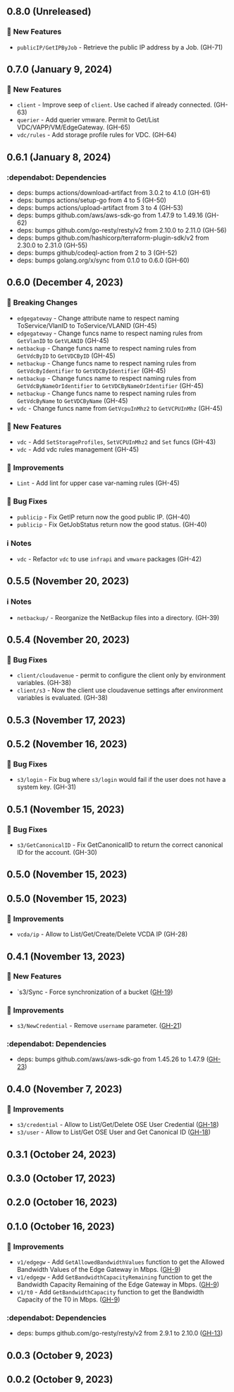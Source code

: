 ## 0.8.0 (Unreleased)

### :rocket: **New Features**

* `publicIP/GetIPByJob` - Retrieve the public IP address by a Job. (GH-71)

## 0.7.0 (January  9, 2024)

### :rocket: **New Features**

* `client` - Improve seep of `client`. Use cached if already connected. (GH-63)
* `querier` - Add querier vmware. Permit to Get/List VDC/VAPP/VM/EdgeGateway. (GH-65)
* `vdc/rules` - Add storage profile rules for VDC. (GH-64)

## 0.6.1 (January  8, 2024)

### :dependabot: **Dependencies**

* deps: bumps actions/download-artifact from 3.0.2 to 4.1.0 (GH-61)
* deps: bumps actions/setup-go from 4 to 5 (GH-50)
* deps: bumps actions/upload-artifact from 3 to 4 (GH-53)
* deps: bumps github.com/aws/aws-sdk-go from 1.47.9 to 1.49.16 (GH-62)
* deps: bumps github.com/go-resty/resty/v2 from 2.10.0 to 2.11.0 (GH-56)
* deps: bumps github.com/hashicorp/terraform-plugin-sdk/v2 from 2.30.0 to 2.31.0 (GH-55)
* deps: bumps github/codeql-action from 2 to 3 (GH-52)
* deps: bumps golang.org/x/sync from 0.1.0 to 0.6.0 (GH-60)

## 0.6.0 (December  4, 2023)
### :rotating_light: **Breaking Changes**

* `edgegateway` - Change attribute name to respect naming ToService/VlanID to ToService/VLANID (GH-45)
* `edgegateway` - Change funcs name to respect naming rules from `GetVlanID` to `GetVLANID` (GH-45)
* `netbackup` - Change funcs name to respect naming rules from `GetVdcByID` to `GetVDCByID` (GH-45)
* `netbackup` - Change funcs name to respect naming rules from `GetVdcByIdentifier` to `GetVDCByIdentifier` (GH-45)
* `netbackup` - Change funcs name to respect naming rules from `GetVdcByNameOrIdentifier` to `GetVDCByNameOrIdentifier` (GH-45)
* `netbackup` - Change funcs name to respect naming rules from `GetVdcByName` to `GetVDCByName` (GH-45)
* `vdc` - Change funcs name from `GetVcpuInMhz2` to `GetVCPUInMhz` (GH-45)

### :rocket: **New Features**

* `vdc` - Add `SetStorageProfiles`, `SetVCPUInMhz2` and `Set` funcs (GH-43)
* `vdc` - Add vdc rules management (GH-45)

### :tada: **Improvements**

* `Lint` - Add lint for upper case var-naming rules (GH-45)

### :bug: **Bug Fixes**

* `publicip` - Fix GetIP return now the good public IP. (GH-40)
* `publicip` - Fix GetJobStatus return now the good status. (GH-40)
### :information_source: **Notes**

* `vdc` - Refactor `vdc` to use `infrapi` and `vmware` packages (GH-42)

## 0.5.5 (November 20, 2023)
### :information_source: **Notes**

* `netbackup/` - Reorganize the NetBackup files into a directory. (GH-39)

## 0.5.4 (November 20, 2023)

### :bug: **Bug Fixes**

* `client/cloudavenue` - permit to configure the client only by environment variables. (GH-38)
* `client/s3` - Now the client use cloudavenue settings after environment variables is evaluated. (GH-38)

## 0.5.3 (November 17, 2023)
## 0.5.2 (November 16, 2023)

### :bug: **Bug Fixes**

* `s3/login` - Fix bug where `s3/login` would fail if the user does not have a system key. (GH-31)

## 0.5.1 (November 15, 2023)

### :bug: **Bug Fixes**

* `s3/GetCanonicalID` - Fix GetCanonicalID to return the correct canonical ID for the account. (GH-30)

## 0.5.0 (November 15, 2023)
## 0.5.0 (November 15, 2023)

### :tada: **Improvements**

* `vcda/ip` - Allow to List/Get/Create/Delete VCDA IP (GH-28)

## 0.4.1 (November 13, 2023)

### :rocket: **New Features**

* `s3/Sync - Force synchronization of a bucket ([GH-19](https://github.com/orange-cloudavenue/terraform-provider-cloudavenue/issues/19))

### :tada: **Improvements**

* `s3/NewCredential` - Remove `username` parameter. ([GH-21](https://github.com/orange-cloudavenue/terraform-provider-cloudavenue/issues/21))

### :dependabot: **Dependencies**

* deps: bumps github.com/aws/aws-sdk-go from 1.45.26 to 1.47.9 ([GH-23](https://github.com/orange-cloudavenue/terraform-provider-cloudavenue/issues/23))

## 0.4.0 (November  7, 2023)

### :tada: **Improvements**

* `s3/credential` - Allow to List/Get/Delete OSE User Credential ([GH-18](https://github.com/orange-cloudavenue/terraform-provider-cloudavenue/issues/18))
* `s3/user` - Allow to List/Get OSE User and Get Canonical ID ([GH-18](https://github.com/orange-cloudavenue/terraform-provider-cloudavenue/issues/18))

## 0.3.1 (October 24, 2023)
## 0.3.0 (October 17, 2023)
## 0.2.0 (October 16, 2023)
## 0.1.0 (October 16, 2023)

### :tada: **Improvements**

* `v1/edgegw` - Add `GetAllowedBandwidthValues` function to get the Allowed Bandwidth Values of the Edge Gateway in Mbps. ([GH-9](https://github.com/orange-cloudavenue/terraform-provider-cloudavenue/issues/9))
* `v1/edgegw` - Add `GetBandwidthCapacityRemaining` function to get the Bandwidth Capacity Remaining of the Edge Gateway in Mbps. ([GH-9](https://github.com/orange-cloudavenue/terraform-provider-cloudavenue/issues/9))
* `v1/t0` - Add `GetBandwidthCapacity` function to get the Bandwidth Capacity of the T0 in Mbps. ([GH-9](https://github.com/orange-cloudavenue/terraform-provider-cloudavenue/issues/9))

### :dependabot: **Dependencies**

* deps: bumps github.com/go-resty/resty/v2 from 2.9.1 to 2.10.0 ([GH-13](https://github.com/orange-cloudavenue/terraform-provider-cloudavenue/issues/13))

## 0.0.3 (October  9, 2023)
## 0.0.2 (October  9, 2023)
